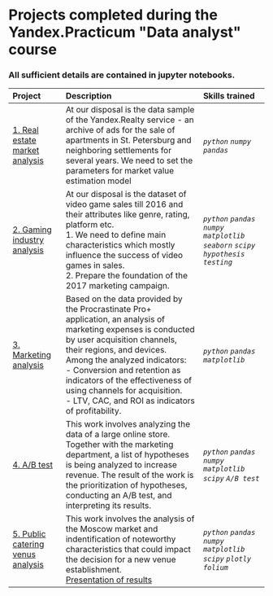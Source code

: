 # Projects completed during the Yandex.Practicum "Data analyst" course 

### All sufficient details are contained in jupyter notebooks.

| Project | Description | Skills trained  |
| :---------------------- | :---------------------- | :---------------------- |
| [1. Real estate market analysis](https://github.com/AntonMiniazev/YaP_projects/tree/main/1.%20Real_estate_market_analysis) | At our disposal is the data sample of the Yandex.Realty service - an archive of ads for the sale of apartments in St. Petersburg and neighboring settlements for several years. We need to set the parameters for market value estimation model | *`python`* *`numpy`* *`pandas`* |
| [2. Gaming industry analysis](https://github.com/AntonMiniazev/YaP_projects/tree/main/2.%20Gaming_industry_analysis) | At our disposal is the dataset of video game sales till 2016 and their attributes like genre, rating, platform etc. <br> 1. We need to define main characteristics which mostly influence the success of video games in sales.<br> 2. Prepare the foundation of the 2017 marketing campaign. | *`python`* *`pandas`* *`numpy`* *`matplotlib`* *`seaborn`* *`scipy`* *`hypothesis testing`* |
| [3. Marketing analysis](https://github.com/AntonMiniazev/YaP_projects/tree/main/3.%20Marketing_analysis) | Based on the data provided by the Procrastinate Pro+ application, an analysis of marketing expenses is conducted by user acquisition channels, their regions, and devices.<br> Among the analyzed indicators:<br>- Conversion and retention as indicators of the effectiveness of using channels for acquisition.<br>- LTV, CAC, and ROI as indicators of profitability. | *`python`* *`pandas`* *`matplotlib`* |
| [4. A/B test](https://github.com/AntonMiniazev/YaP_projects/tree/main/4.%20AB%20test) | This work involves analyzing the data of a large online store. Together with the marketing department, a list of hypotheses is being analyzed to increase revenue. The result of the work is the prioritization of hypotheses, conducting an A/B test, and interpreting its results. | *`python`* *`pandas`* *`numpy`* *`matplotlib`* *`scipy`* *`A/B test`* |
| [5. Public catering venus analysis](https://github.com/AntonMiniazev/YaP_projects/tree/main/5.%20Public_catering_venus_analysis) | This work involves the analysis of the Moscow market and indentification of noteworthy characteristics that could impact the decision for a new venue establishment.<br> [Presentation of results](https://github.com/AntonMiniazev/YaP_projects/blob/main/5.%20Public_catering_venus_analysis/Venues_Presentation.pdf) | *`python`* *`pandas`* *`numpy`* *`matplotlib`* *`scipy`* *`plotly`* *`folium`* |
